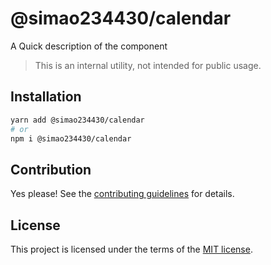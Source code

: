 # @simao234430/calendar

A Quick description of the component

> This is an internal utility, not intended for public usage.

## Installation

```sh
yarn add @simao234430/calendar
# or
npm i @simao234430/calendar
```

## Contribution

Yes please! See the
[contributing guidelines](https://github.com/xiaosimao123/yooui/blob/master/CONTRIBUTING.md)
for details.

## License

This project is licensed under the terms of the
[MIT license](https://github.com/xiaosimao123/yooui/blob/master/LICENSE).
